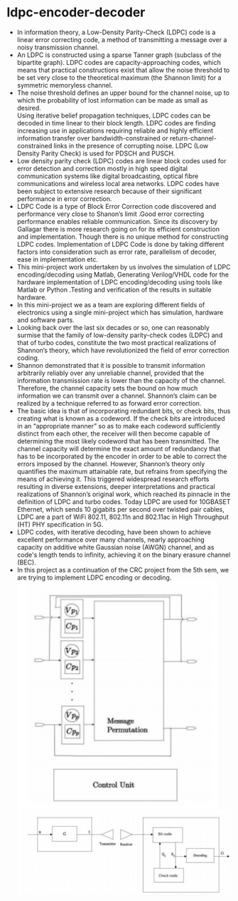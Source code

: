 # ldpc-encoder-decoder
- In information theory, a Low-Density Parity-Check (LDPC) code is a linear error correcting code, a method of transmitting a message over a noisy transmission channel.<br>
- An LDPC is constructed using a sparse Tanner graph (subclass of the bipartite graph). LDPC codes are capacity-approaching codes, which means that practical constructions exist that allow the noise threshold to be set very close to the theoretical maximum (the Shannon limit) for a symmetric memoryless channel.<br> 
- The noise threshold defines an upper bound for the channel noise, up to which the probability of lost information can be made as small as desired.<br> Using iterative belief propagation techniques, LDPC codes can be decoded in time linear to their block length. LDPC codes are finding increasing use in applications requiring reliable and highly efficient information transfer over bandwidth-constrained or return-channel-constrained links in the presence of corrupting noise. LDPC (Low Density Parity Check) is used for PDSCH and PUSCH.<br> 
- Low density parity check (LDPC) codes are linear block codes used for error detection and correction mostly in high speed digital communication systems like digital broadcasting, optical fibre communications and wireless local area networks. LDPC codes have been subject to extensive research because of their significant performance in error correction. 
- LDPC Code is a type of Block Error Correction code discovered and performance very close to Shanon’s limit .Good error correcting performance enables reliable communication. Since its discovery by Gallagar there is more research going on for its efficient construction and implementation. Though there is no unique method for constructing LDPC codes. Implementation of LDPC Code is done by taking different factors into consideration such as error rate, parallelism of decoder, ease in implementation etc. <br>
- This mini-project work undertaken by us involves the simulation of LDPC encoding/decoding using Matlab, Generating Verilog/VHDL code for the hardware implementation of LDPC encoding/decoding using tools like Matlab or Python .Testing and verification of the results in suitable hardware. <br>
- In this mini-project we as a team are exploring different fields of electronics using a single mini-project which has simulation, hardware and software parts.<br>
- Looking back over the last six decades or so, one can reasonably surmise that the family of low-density parity-check codes (LDPC) and that of turbo codes, constitute the two most practical realizations of Shannon’s theory, which have revolutionized the field of error correction coding. 
- Shannon demonstrated that it is possible to transmit information arbitrarily reliably over any unreliable channel, provided that the information transmission rate is lower than the capacity of the channel. Therefore, the channel capacity sets the bound on how much information we can transmit over a channel. Shannon’s claim can be realized by a technique referred to as forward error correction. 
- The basic idea is that of incorporating redundant bits, or check bits, thus creating what is known as a codeword. If the check bits are introduced in an “appropriate manner” so as to make each codeword sufficiently distinct from each other, the receiver will then become capable of determining the most likely codeword that has been transmitted. The channel capacity will determine the exact amount of redundancy that has to be incorporated by the encoder in order to be able to correct the errors imposed by the channel. However, Shannon’s theory only quantifies the maximum attainable rate, but refrains from specifying the means of achieving it. This triggered widespread research efforts resulting in diverse extensions, deeper interpretations and practical realizations of Shannon’s original work, which reached its pinnacle in the definition of LDPC and turbo codes. 
Today LDPC are used for 10GBASET Ethernet, which sends 10 gigabits per second over twisted pair cables, LDPC are a part of WiFi 802.11, 802.11n and 802.11ac in High Throughput (HT) PHY specification in 5G. 
- LDPC codes, with iterative decoding, have been shown to achieve excellent performance over many channels, nearly approaching capacity on additive white Gaussian noise (AWGN) channel, and as code's length tends to infinity, achieving it on the binary erasure channel (BEC). 
- In this project as a continuation of the CRC project from the 5th sem, we are trying to implement LDPC encoding or decoding.
![Decoder](images/decoder.jpg)
![Encoder](images/encoder.jpg)
